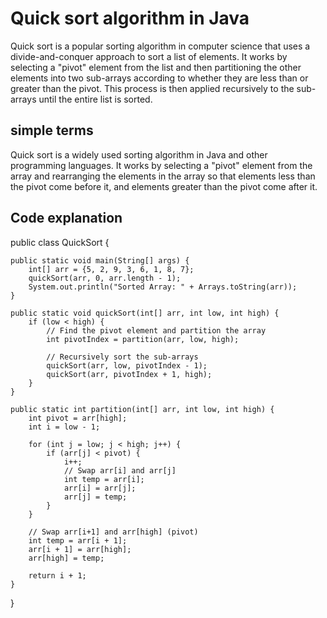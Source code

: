 # Quick sort algorithm in Java
Quick sort is a popular sorting algorithm in computer science that uses a divide-and-conquer approach to sort a list of elements. It works by selecting a "pivot" element from the list and then partitioning the other elements into two sub-arrays according to whether they are less than or greater than the pivot. This process is then applied recursively to the sub-arrays until the entire list is sorted.

## simple terms
Quick sort is a widely used sorting algorithm in Java and other programming languages. It works by selecting a "pivot" element from the array and rearranging the elements in the array so that elements less than the pivot come before it, and elements greater than the pivot come after it. 


## Code explanation


public class QuickSort {

    public static void main(String[] args) {
        int[] arr = {5, 2, 9, 3, 6, 1, 8, 7};
        quickSort(arr, 0, arr.length - 1);
        System.out.println("Sorted Array: " + Arrays.toString(arr));
    }

    public static void quickSort(int[] arr, int low, int high) {
        if (low < high) {
            // Find the pivot element and partition the array
            int pivotIndex = partition(arr, low, high);

            // Recursively sort the sub-arrays
            quickSort(arr, low, pivotIndex - 1);
            quickSort(arr, pivotIndex + 1, high);
        }
    }

    public static int partition(int[] arr, int low, int high) {
        int pivot = arr[high];
        int i = low - 1;

        for (int j = low; j < high; j++) {
            if (arr[j] < pivot) {
                i++;
                // Swap arr[i] and arr[j]
                int temp = arr[i];
                arr[i] = arr[j];
                arr[j] = temp;
            }
        }

        // Swap arr[i+1] and arr[high] (pivot)
        int temp = arr[i + 1];
        arr[i + 1] = arr[high];
        arr[high] = temp;

        return i + 1;
    }
}



